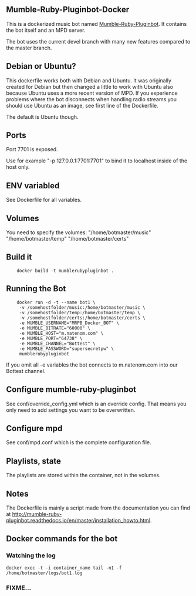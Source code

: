 ## Mumble-Ruby-Pluginbot-Docker
This is a dockerized music bot named [Mumble-Ruby-Pluginbot](https://github.com/MusicGenerator/mumble-ruby-pluginbot). It contains the bot itself and an MPD server.

The bot uses the current devel branch with many new features compared to the master branch.

## Debian or Ubuntu?
This dockerfile works both with Debian and Ubuntu. It was originally created for Debian but then changed a little to work with Ubuntu also because Ubuntu uses a more recent version of MPD. If you experience problems where the bot disconnects when handling radio streams you should use Ubuntu as an image, see first line of the Dockerfile.

The default is Ubuntu though.

## Ports
Port 7701 is exposed.

Use for example "-p 127.0.0.1:7701:7701" to bind it to localhost inside of the host only.


## ENV variabled
See Dockerfile for all variables.

## Volumes
You need to specify the volumes:
"/home/botmaster/music"
"/home/botmaster/temp"
"/home/botmaster/certs"

## Build it
```
    docker build -t mumblerubypluginbot .
```

## Running the Bot

```
    docker run -d -t --name bot1 \
     -v /somehostfolder/music:/home/botmaster/music \
     -v /somehostfolder/temp:/home/botmaster/temp \
     -v /somehostfolder/certs:/home/botmaster/certs \
     -e MUMBLE_USERNAME="MRPB_Docker_BOT" \
     -e MUMBLE_BITRATE="60000" \
     -e MUMBLE_HOST="m.natenom.com" \
     -e MUMBLE_PORT="64738" \
     -e MUMBLE_CHANNEL="Bottest" \
     -e MUMBLE_PASSWORD="supersecretpw" \
     mumblerubypluginbot
```

If you omit all -e variables the bot connects to m.natenom.com into our Bottest channel.

## Configure mumble-ruby-pluginbot
See conf/override_config.yml which is an override config. That means you only need to add settings you want to be overwritten.

## Configure mpd
See conf/mpd.conf which is the complete configuration file.

## Playlists, state
The playlists are stored within the container, not in the volumes.

## Notes
The Dockerfile is mainly a script made from the documentation you can find at http://mumble-ruby-pluginbot.readthedocs.io/en/master/installation_howto.html.

## Docker commands for the bot
### Watching the log

    docker exec -t -i container_name tail -n1 -f /home/botmaster/logs/bot1.log

### FIXME...
